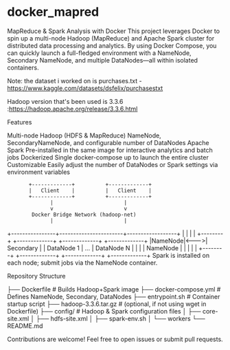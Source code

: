 # docker_mapred
MapReduce & Spark Analysis with Docker
This project leverages Docker to spin up a multi-node Hadoop (MapReduce) and Apache Spark cluster for distributed data processing and analytics. By using Docker Compose, you can quickly launch a full-fledged environment with a NameNode, Secondary NameNode, and multiple DataNodes—all within isolated containers.

Note: the dataset i worked on is purchases.txt - https://www.kaggle.com/datasets/dsfelix/purchasestxt


Hadoop version that's been used is 3.3.6 :https://hadoop.apache.org/release/3.3.6.html


Features

Multi-node Hadoop (HDFS & MapReduce)
NameNode, SecondaryNameNode, and configurable number of DataNodes
Apache Spark
Pre-installed in the same image for interactive analytics and batch jobs
Dockerized
Single docker-compose up to launch the entire cluster
Customizable
Easily adjust the number of DataNodes or Spark settings via environment variables

           +-------------+          +-------------+
           |   Client    |          |   Client    |
           +-------------+          +-------------+
                  |                       |
                  v                       v
            Docker Bridge Network (hadoop-net)
                  |                       |
  +----------------+-----------------------+------------------+
  |                |                       |                  |
+--------+     +-------------+      +-------------+      +-------------+
|NameNode|<--->| Secondary   |      | DataNode 1  | ...  | DataNode N  |
|        |     | NameNode    |      |             |      |             |
+--------+     +-------------+      +-------------+      +-------------+
Spark is installed on each node; submit jobs via the NameNode container.


Repository Structure

├── Dockerfile            # Builds Hadoop+Spark image
├── docker-compose.yml    # Defines NameNode, Secondary, DataNodes
├── entrypoint.sh         # Container startup script
├── hadoop-3.3.6.tar.gz   # (optional, if not using wget in Dockerfile)
├── config/               # Hadoop & Spark configuration files
│   ├── core-site.xml
│   ├── hdfs-site.xml
│   ├── spark-env.sh
│   └── workers
└── README.md      



Contributions are welcome! Feel free to open issues or submit pull requests.
